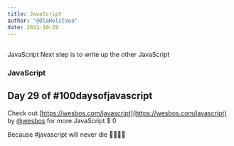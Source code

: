 ```yaml
---
title: JavaScript
author: "@OlaHolstVea"
date: 2023-10-29
---
```


##
JavaScript
Next step is to write up the other JavaScript

### JavaScript


## Day 29 of #100daysofjavascript

Check out [https://wesbos.com/javascript](https://wesbos.com/javascript) by
[@wesbos](https://twitter.com/wesbos)
 for more JavaScript
$ 0

Because #javascript will never die 💪🥳🏴‍☠️
